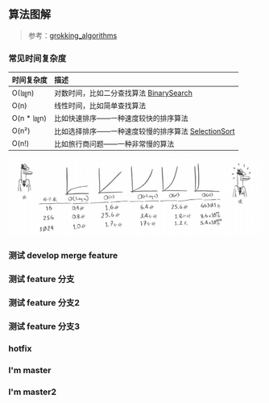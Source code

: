 ## 算法图解

> 参考：[grokking_algorithms](https://github.com/egonSchiele/grokking_algorithms)

### 常见时间复杂度
|时间复杂度|描述|
|:---------|:---------|
|O(㏒n)|对数时间，比如二分查找算法 [BinarySearch](src/BinarySearch.java)|
|O(n)|线性时间，比如简单查找算法|
|O(n * ㏒n)|比如快速排序——一种速度较快的排序算法 |
|O(n²)|比如选择排序——一种速度较慢的排序算法 [SelectionSort](src/SelectionSort.java)|
|O(n!)|比如旅行商问题——一种非常慢的算法|

![](img/algorithm01.png)

### 测试 develop merge feature

### 测试 feature 分支
### 测试 feature 分支2
### 测试 feature 分支3

### hotfix
### I'm master
### I'm master2